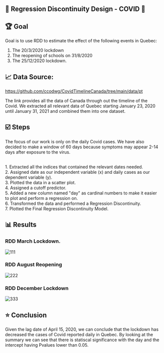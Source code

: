 ## 🔸 Regression Discontinuity Design - COVID 🔸

## 🏆 Goal

Goal is to use RDD to estimate the effect of the following events in Quebec:

1. The 20/3/2020 lockdown
2. The reopening of schools on 31/8/2020
3. The 25/12/2020 lockdown.

## 📈 Data Source:
https://github.com/ccodwg/CovidTimelineCanada/tree/main/data/pt

The link provides all the data of Canada through out the timeline of the Covid.
We extracted all relevant data of Quebec starting January 23, 2020 until January 31, 2021 and combined them into one dataset.

## ☑️ Steps
The focus of our work is only on the daily Covid cases. We have also decided to make a window of 60 days because symptoms may appear 2-14 days after exposure to the virus.

<br>1. Extracted all the indices that contained the relevant dates needed.
<br>2. Assigned date as our independent variable (x) and daily cases as our dependent variable (y).
<br>3. Plotted the data in a scatter plot.
<br>4. Assigned a cutoff predictor.
<br>5. Added a new column named "day" as cardinal numbers to make it easier to plot and perform a regression on.
<br>6. Transformed the data and performed a Regression Discontinuity.
<br>7. Plotted the Final Regression Discontinuity Model.


## 📊 Results

### RDD March Lockdown.
![111](https://user-images.githubusercontent.com/39967400/210910200-12f871d3-aa4d-4d06-843f-353731c57644.png)

### RDD August Reopening
![222](https://user-images.githubusercontent.com/39967400/210910277-057f2a42-295e-4b96-827b-347f3b1f352e.png)

### RDD December Lockdown
![333](https://user-images.githubusercontent.com/39967400/210910344-6114f9d9-c1f6-4540-bfd1-3c15ed9cc731.png)



## ⭐ Conclusion
Given the lag date of April 15, 2020, we can conclude that the lockdown has decreased the cases of Covid reported daily in Quebec. By looking at the summary we can see that there is statiscal significance with the day and the intercept having Pvalues lower than 0.05. 
